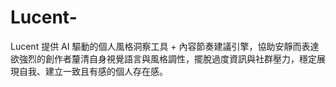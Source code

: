 # Lucent-
Lucent 提供 AI 驅動的個人風格洞察工具 + 內容節奏建議引擎，協助安靜而表達欲強烈的創作者釐清自身視覺語言與風格調性，擺脫過度資訊與社群壓力，穩定展現自我、建立一致且有感的個人存在感。
